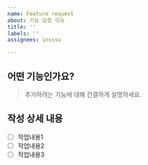 ```yaml
---
name: Feature request
about: 기능 요청 이슈
title: ''
labels: ''
assignees: insssu

---
```


## 어떤 기능인가요?

> 추가하려는 기능에 대해 간결하게 설명하세요.

## 작성 상세 내용

- [ ] 작업내용1
- [ ] 작업내용2
- [ ] 작업내용3
